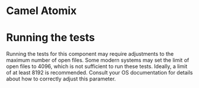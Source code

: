 # Camel Atomix

# Running the tests

Running the tests for this component may require adjustments to the maximum number of open files. Some modern systems 
may set the limit of open files to 4096, which is not sufficient to run these tests. Ideally, a limit of at least 8192 
is recommended. Consult your OS documentation for details about how to correctly adjust this parameter.     